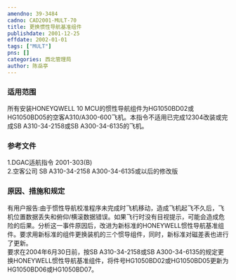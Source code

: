 ```yaml
---
amendno: 39-3484  
cadno: CAD2001-MULT-70  
title: 更换惯性导航基准组件  
publishdate: 2001-12-25  
effdate: 2002-01-01  
tags: ["MULT"]  
pns: []  
categories: 西北管理局  
author: 陈岳亭  
---
```

  
### 适用范围  
所有安装HONEYQWELL 10 MCU的惯性导航组件为HG1050BD02或HG1050BD05的空客A310/A300-600飞机。本指令不适用已完成12304改装或完成SB A310-34-2158或SB A300-34-6135的飞机。  
  
<!--more-->  
### 参考文件  
1.DGAC适航指令 2001-303(B)  
    2.空客公司 SB A310-34-2158 A300-34-6135或以后的修改版  
  
### 原因、措施和规定  
有用户报告:由于惯性导航校准程序未完成时飞机移动，造成飞机起飞不久后，飞机位置数据丢失和俯仰/横滚数据错误。如果飞行时没有目视提示，可能会造成危险的后果。分析这一事件原因后，改进为新标准的HONEYWELL惯性导航基准组件。要求用新标准的组件更换装机的三个惯导组件，同时，新标准对磁差表也进行了更新。  
    要求在2004年6月30日前，按SB A310-34-2158或SB A300-34-6135的规定更换HONEYWELL惯性导航基准组件，将件号HG1050BD02或HG1050BD05更新为HG1050BD06或HG1050BD07。  
      
